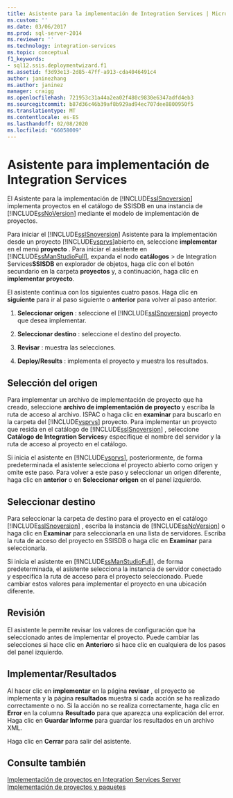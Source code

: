 ```yaml
---
title: Asistente para la implementación de Integration Services | Microsoft Docs
ms.custom: ''
ms.date: 03/06/2017
ms.prod: sql-server-2014
ms.reviewer: ''
ms.technology: integration-services
ms.topic: conceptual
f1_keywords:
- sql12.ssis.deploymentwizard.f1
ms.assetid: f3d93e13-2d85-47ff-a913-cda4046491c4
author: janinezhang
ms.author: janinez
manager: craigg
ms.openlocfilehash: 721953c31a44a2ea02f480c9830e6347adfd4eb3
ms.sourcegitcommit: b87d36c46b39af8b929ad94ec707dee8800950f5
ms.translationtype: MT
ms.contentlocale: es-ES
ms.lasthandoff: 02/08/2020
ms.locfileid: "66058009"
---
```

# <a name="integration-services-deployment-wizard"></a>Asistente para implementación de Integration Services
  El Asistente para la implementación de [!INCLUDE[ssISnoversion](../includes/ssisnoversion-md.md)] implementa proyectos en el catálogo de SSISDB en una instancia de [!INCLUDE[ssNoVersion](../includes/ssnoversion-md.md)] mediante el modelo de implementación de proyectos.  
  
 Para iniciar el [!INCLUDE[ssISnoversion](../includes/ssisnoversion-md.md)] Asistente para la implementación desde un proyecto [!INCLUDE[vsprvs](../includes/vsprvs-md.md)]abierto en, seleccione **implementar** en el menú **proyecto** . Para iniciar el asistente en [!INCLUDE[ssManStudioFull](../includes/ssmanstudiofull-md.md)], expanda el nodo **catálogos** > de Integration Services**SSISDB** en explorador de objetos, haga clic con el botón secundario en la carpeta **proyectos** y, a continuación, haga clic en **implementar proyecto**.  
  
 El asistente continua con los siguientes cuatro pasos. Haga clic en **siguiente** para ir al paso siguiente o **anterior** para volver al paso anterior.  
  
1.  **Seleccionar origen** : seleccione el [!INCLUDE[ssISnoversion](../includes/ssisnoversion-md.md)] proyecto que desea implementar.  
  
2.  **Seleccionar destino** : seleccione el destino del proyecto.  
  
3.  **Revisar** : muestra las selecciones.  
  
4.  **Deploy/Results** : implementa el proyecto y muestra los resultados.  
  
## <a name="select-source"></a>Selección del origen  
 Para implementar un archivo de implementación de proyecto que ha creado, seleccione **archivo de implementación de proyecto** y escriba la ruta de acceso al archivo. ISPAC o haga clic en **examinar** para buscarlo en la carpeta del [!INCLUDE[vsprvs](../includes/vsprvs-md.md)] proyecto. Para implementar un proyecto que resida en el catálogo de [!INCLUDE[ssISnoversion](../includes/ssisnoversion-md.md)] , seleccione **Catálogo de Integration Services**y especifique el nombre del servidor y la ruta de acceso al proyecto en el catálogo.  
  
 Si inicia el asistente en [!INCLUDE[vsprvs](../includes/vsprvs-md.md)], posteriormente, de forma predeterminada el asistente selecciona el proyecto abierto como origen y omite este paso. Para volver a este paso y seleccionar un origen diferente, haga clic en **anterior** o en **Seleccionar origen** en el panel izquierdo.  
  
## <a name="select-destination"></a>Seleccionar destino  
 Para seleccionar la carpeta de destino para el proyecto en el catálogo [!INCLUDE[ssISnoversion](../includes/ssisnoversion-md.md)] , escriba la instancia de [!INCLUDE[ssNoVersion](../includes/ssnoversion-md.md)] o haga clic en **Examinar** para seleccionarla en una lista de servidores. Escriba la ruta de acceso del proyecto en SSISDB o haga clic en **Examinar** para seleccionarla.  
  
 Si inicia el asistente en [!INCLUDE[ssManStudioFull](../includes/ssmanstudiofull-md.md)], de forma predeterminada, el asistente selecciona la instancia de servidor conectado y especifica la ruta de acceso para el proyecto seleccionado. Puede cambiar estos valores para implementar el proyecto en una ubicación diferente.  
  
## <a name="review"></a>Revisión  
 El asistente le permite revisar los valores de configuración que ha seleccionado antes de implementar el proyecto. Puede cambiar las selecciones si hace clic en **Anterior**o si hace clic en cualquiera de los pasos del panel izquierdo.  
  
## <a name="deployresults"></a>Implementar/Resultados  
 Al hacer clic en **implementar** en la página **revisar** , el proyecto se implementa y la página **resultados** muestra si cada acción se ha realizado correctamente o no. Si la acción no se realiza correctamente, haga clic en **Error** en la columna **Resultado** para que aparezca una explicación del error. Haga clic en **Guardar Informe** para guardar los resultados en un archivo XML.  
  
 Haga clic en **Cerrar** para salir del asistente.  
  
## <a name="see-also"></a>Consulte también  
 [Implementación de proyectos en Integration Services Server](../../2014/integration-services/deploy-projects-to-integration-services-server.md)   
 [Implementación de proyectos y paquetes](packages/deploy-integration-services-ssis-projects-and-packages.md)  
  
  
